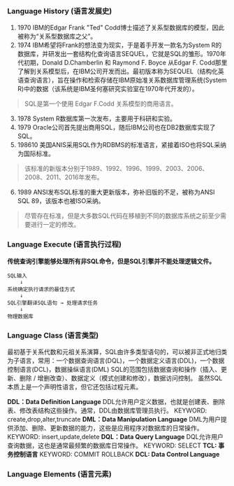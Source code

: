 ### Language History (语言发展史)
1. 1970
IBM的Edgar Frank "Ted" Codd博士描述了关系型数据库的模型，因此被称为“关系型数据库之父”。
2. 1974
IBM希望将Frank的想法变为现实，于是着手开发一款名为System R的数据库，并研发出一套结构化查询语言SEQUEL，它就是SQL的雏形。1970年代初期，Donald D.Chamberlin 和 Raymond F. Boyce 从Edgar F. Codd那里了解到关系模型后，在IBM公司开发而出。最初版本称为SEQUEL（结构化英语查询语言），旨在操作和检索存储在IBM原始准关系数据库管理系统(System R)中的数据（该系统是IBM圣何塞研究实验室在1970年代开发的）。
> SQL是第一个使用 Edgar F.Codd 关系模型的商用语言。
3. 1978
System R数据库第一次发布，主要用于科研和实验。
4. 1979
Oracle公司首先提出商用SQL，随后IBM公司也在DB2数据库实现了SQL。
5. 198610
美国ANIS采用SQL作为RDBMS的标准语言，紧接着ISO也将SQL采纳为国际标准。
> 该标准的新版本分别于1989、1992、1996、1999、2003、2006、2008、2011、2016年发布。
6. 1989
ANSI发布SQL标准的重大更新版本，弥补旧版的不足，被称为ANSI SQL 89，该版本也被ISO采纳。
> 尽管存在标准，但是大多数SQL代码在移植到不同的数据库系统之前至少需要进行一定的修改。

### Language Execute (语言执行过程)

**传统查询引擎能够处理所有非SQL命令，但是SQL引擎并不能处理逻辑文件。**

```
SQL输入
    ↓
系统确定执行请求的最佳方式
    ↓
SQL引擎翻译SQL语句 → 处理请求任务
    ↓
物理数据库
```

### Language Class (语言类型)
最初基于关系代数和元祖关系演算，SQL由许多类型语句的，可以被非正式地归类为子语言，常用：一个数据查询语言(DQL)，一个数据定义语言(DDL)，一个数据控制语言(DCL)，数据操纵语言(DML)
SQL的范围包括数据查询和操作（插入、更新、删除 / 增删改查）、数据定义（模式创建和修改），数据访问控制。
虽然SQL本质上是一个声明性语言，但它还包括过程元素。

**DDL：Data Definition Language**
DDL允许用户定义数据，也就是创建表、删除表、修改表结构这些操作。通常，DDL由数据库管理员执行。
KEYWORD: create,drop,alter,truncate
**DML：Data Manipulation Language**
DML为用户提供添加、删除、更新数据的能力，这些是应用程序对数据库的日常操作。
KEYWORD: insert,update,delete
**DQL：Data Query Language**
DQL允许用户查询数据，这也是通常最频繁的数据库日常操作。
KEYWORD: SELECT
**TCL: 事务控制语言**
KEYWORD: COMMIT ROLLBACK
**DCL: Data Control Language**

### Language Elements (语言元素)
